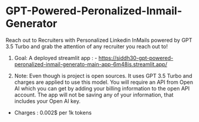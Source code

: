 

# GPT-Powered-Peronalized-Inmail-Generator

Reach out to Recruiters with Personalized Linkedin InMails powered by GPT 3.5 Turbo and grab the attention of any recruiter you reach out to!

1. Goal: A deployed streamlit app : - https://siddh30-gpt-powered-peronalized-inmail-generato-main-app-6m48is.streamlit.app/

2. Note: Even though is project is open sources. It uses GPT 3.5 Turbo and charges are applied to use this model. You will require an API from Open AI which you can get by adding your billing information to the open API account. The app will not be saving any of your information, that includes your Open AI key.

- Charges : 0.002$ per 1k tokens




